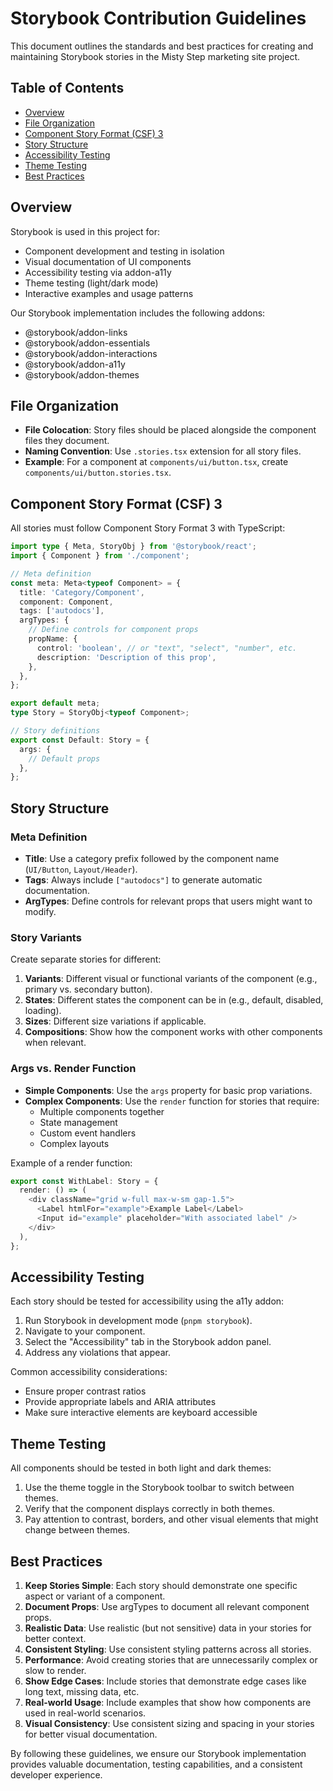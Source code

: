 # Storybook Contribution Guidelines

This document outlines the standards and best practices for creating and maintaining Storybook stories in the Misty Step marketing site project.

## Table of Contents

- [Overview](#overview)
- [File Organization](#file-organization)
- [Component Story Format (CSF) 3](#component-story-format-csf-3)
- [Story Structure](#story-structure)
- [Accessibility Testing](#accessibility-testing)
- [Theme Testing](#theme-testing)
- [Best Practices](#best-practices)

## Overview

Storybook is used in this project for:

- Component development and testing in isolation
- Visual documentation of UI components
- Accessibility testing via addon-a11y
- Theme testing (light/dark mode)
- Interactive examples and usage patterns

Our Storybook implementation includes the following addons:

- @storybook/addon-links
- @storybook/addon-essentials
- @storybook/addon-interactions
- @storybook/addon-a11y
- @storybook/addon-themes

## File Organization

- **File Colocation**: Story files should be placed alongside the component files they document.
- **Naming Convention**: Use `.stories.tsx` extension for all story files.
- **Example**: For a component at `components/ui/button.tsx`, create `components/ui/button.stories.tsx`.

## Component Story Format (CSF) 3

All stories must follow Component Story Format 3 with TypeScript:

```typescript
import type { Meta, StoryObj } from '@storybook/react';
import { Component } from './component';

// Meta definition
const meta: Meta<typeof Component> = {
  title: 'Category/Component',
  component: Component,
  tags: ['autodocs'],
  argTypes: {
    // Define controls for component props
    propName: {
      control: 'boolean', // or "text", "select", "number", etc.
      description: 'Description of this prop',
    },
  },
};

export default meta;
type Story = StoryObj<typeof Component>;

// Story definitions
export const Default: Story = {
  args: {
    // Default props
  },
};
```

## Story Structure

### Meta Definition

- **Title**: Use a category prefix followed by the component name (`UI/Button`, `Layout/Header`).
- **Tags**: Always include `["autodocs"]` to generate automatic documentation.
- **ArgTypes**: Define controls for relevant props that users might want to modify.

### Story Variants

Create separate stories for different:

1. **Variants**: Different visual or functional variants of the component (e.g., primary vs. secondary button).
2. **States**: Different states the component can be in (e.g., default, disabled, loading).
3. **Sizes**: Different size variations if applicable.
4. **Compositions**: Show how the component works with other components when relevant.

### Args vs. Render Function

- **Simple Components**: Use the `args` property for basic prop variations.
- **Complex Components**: Use the `render` function for stories that require:
  - Multiple components together
  - State management
  - Custom event handlers
  - Complex layouts

Example of a render function:

```typescript
export const WithLabel: Story = {
  render: () => (
    <div className="grid w-full max-w-sm gap-1.5">
      <Label htmlFor="example">Example Label</Label>
      <Input id="example" placeholder="With associated label" />
    </div>
  ),
};
```

## Accessibility Testing

Each story should be tested for accessibility using the a11y addon:

1. Run Storybook in development mode (`pnpm storybook`).
2. Navigate to your component.
3. Select the "Accessibility" tab in the Storybook addon panel.
4. Address any violations that appear.

Common accessibility considerations:

- Ensure proper contrast ratios
- Provide appropriate labels and ARIA attributes
- Make sure interactive elements are keyboard accessible

## Theme Testing

All components should be tested in both light and dark themes:

1. Use the theme toggle in the Storybook toolbar to switch between themes.
2. Verify that the component displays correctly in both themes.
3. Pay attention to contrast, borders, and other visual elements that might change between themes.

## Best Practices

1. **Keep Stories Simple**: Each story should demonstrate one specific aspect or variant of a component.
2. **Document Props**: Use argTypes to document all relevant component props.
3. **Realistic Data**: Use realistic (but not sensitive) data in your stories for better context.
4. **Consistent Styling**: Use consistent styling patterns across all stories.
5. **Performance**: Avoid creating stories that are unnecessarily complex or slow to render.
6. **Show Edge Cases**: Include stories that demonstrate edge cases like long text, missing data, etc.
7. **Real-world Usage**: Include examples that show how components are used in real-world scenarios.
8. **Visual Consistency**: Use consistent sizing and spacing in your stories for better visual documentation.

By following these guidelines, we ensure our Storybook implementation provides valuable documentation, testing capabilities, and a consistent developer experience.
